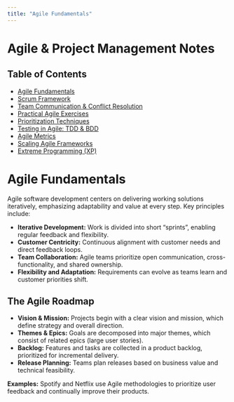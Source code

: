 ```yaml
---
title: "Agile Fundamentals"
---
```


# Agile & Project Management Notes

## Table of Contents

- [Agile Fundamentals](agile-fundamentals.md)
- [Scrum Framework](scrum-framework.md)
- [Team Communication & Conflict Resolution](conflict-resolution.md)
- [Practical Agile Exercises](practical-exercises.md)
- [Prioritization Techniques](prioritization-techniques.md)
- [Testing in Agile: TDD & BDD](agile-testing.md)
- [Agile Metrics](agile-metrics.md)
- [Scaling Agile Frameworks](scaling-agile.md)
- [Extreme Programming (XP)](extreme-programming.md)

# Agile Fundamentals

Agile software development centers on delivering working solutions iteratively, emphasizing adaptability and value at every step. Key principles include:

- **Iterative Development:** Work is divided into short “sprints”, enabling regular feedback and flexibility.
- **Customer Centricity:** Continuous alignment with customer needs and direct feedback loops.
- **Team Collaboration:** Agile teams prioritize open communication, cross-functionality, and shared ownership.
- **Flexibility and Adaptation:** Requirements can evolve as teams learn and customer priorities shift.

## The Agile Roadmap

- **Vision & Mission:** Projects begin with a clear vision and mission, which define strategy and overall direction.
- **Themes & Epics:** Goals are decomposed into major themes, which consist of related epics (large user stories).
- **Backlog:** Features and tasks are collected in a product backlog, prioritized for incremental delivery.
- **Release Planning:** Teams plan releases based on business value and technical feasibility.

**Examples:** Spotify and Netflix use Agile methodologies to prioritize user feedback and continually improve their products.


